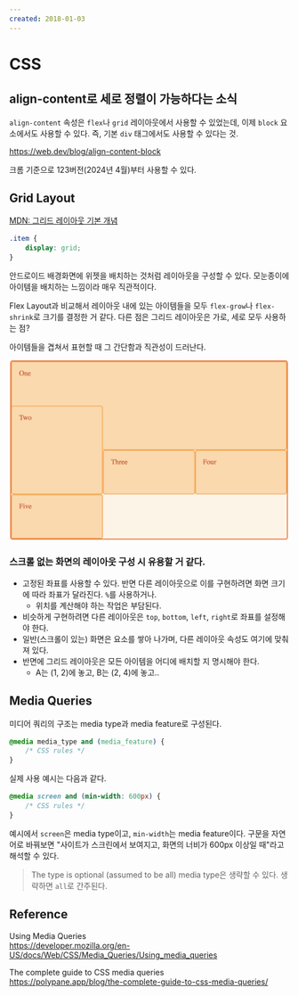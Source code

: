 ```yaml
---
created: 2018-01-03
---
```

# CSS

## align-content로 세로 정렬이 가능하다는 소식

`align-content` 속성은 `flex`나 `grid` 레이아웃에서 사용할 수 있었는데, 이제 `block` 요소에서도 사용할 수 있다.
즉, 기본 `div` 태그에서도 사용할 수 있다는 것.

https://web.dev/blog/align-content-block

크롬 기준으로 123버전(2024년 4월)부터 사용할 수 있다.

## Grid Layout

[MDN: 그리드 레이아웃 기본 개념](https://developer.mozilla.org/ko/docs/Web/CSS/CSS_Grid_Layout/%EA%B7%B8%EB%A6%AC%EB%93%9C_%EB%A0%88%EC%9D%B4%EC%95%84%EC%9B%83%EC%9D%98_%EA%B8%B0%EB%B3%B8_%EA%B0%9C%EB%85%90)

```css
.item {
    display: grid;
}
```

안드로이드 배경화면에 위젯을 배치하는 것처럼 레이아웃을 구성할 수 있다. 모눈종이에 아이템을 배치하는 느낌이라 매우 직관적이다.

Flex Layout과 비교해서 레이아웃 내에 있는 아이템들을 모두 `flex-grow`나 `flex-shrink`로 크기를 결정한 거 같다.
다른 점은 그리드 레이아웃은 가로, 세로 모두 사용하는 점?

아이템들을 겹쳐서 표현할 때 그 간단함과 직관성이 드러난다.

![grid layout stacked items](res/grid-layout-stacked-items.png)

### 스크롤 없는 화면의 레이아웃 구성 시 유용할 거 같다.

* 고정된 좌표를 사용할 수 있다. 반면 다른 레이아웃으로 이를 구현하려면 화면 크기에 따라 좌표가 달라진다. `%`를 사용하거나.
    * 위치를 계산해야 하는 작업은 부담된다.
* 비슷하게 구현하려면 다른 레이아웃은 `top`, `bottom`, `left`, `right`로 좌표를 설정해야 한다.
* 일반(스크롤이 있는) 화면은 요소를 쌓아 나가며, 다른 레이아웃 속성도 여기에 맞춰져 있다.
* 반면에 그리드 레이아웃은 모든 아이템을 어디에 배치할 지 명시해야 한다.
    * A는 (1, 2)에 놓고, B는 (2, 4)에 놓고..

## Media Queries

미디어 쿼리의 구조는 media type과 media feature로 구성된다.

```css
@media media_type and (media_feature) {
    /* CSS rules */
}
```

실제 사용 예시는 다음과 같다.

```css
@media screen and (min-width: 600px) {
    /* CSS rules */
}
```

예시에서 `screen`은 media type이고, `min-width`는 media feature이다.
구문을 자연어로 바꿔보면 "사이트가 스크린에서 보여지고, 화면의 너비가 600px 이상일 때"라고 해석할 수 있다.

> The type is optional (assumed to be all)
media type은 생략할 수 있다. 생략하면 `all`로 간주된다.

## Reference

Using Media Queries\
https://developer.mozilla.org/en-US/docs/Web/CSS/Media_Queries/Using_media_queries

The complete guide to CSS media queries\
https://polypane.app/blog/the-complete-guide-to-css-media-queries/
